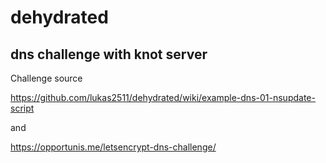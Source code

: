 # dehydrated

## dns challenge with knot server
Challenge source

https://github.com/lukas2511/dehydrated/wiki/example-dns-01-nsupdate-script

and

https://opportunis.me/letsencrypt-dns-challenge/
